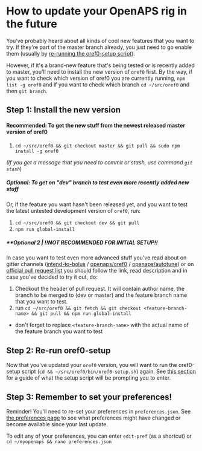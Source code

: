 # How to update your OpenAPS rig in the future

You've probably heard about all kinds of cool new features that you want to try. If they're part of the master branch already, you just need to go enable them (usually by [re-running the oref0-setup script](http://openaps.readthedocs.io/en/latest/docs/Customize-Iterate/oref0-runagain.html)).

However, if it's a brand-new feature that's being tested or is recently added to master, you'll need to install the new version of `oref0` first.  By the way, if you want to check which version of oref0 you are currently running, `npm list -g oref0` and if you want to check which branch `cd ~/src/oref0` and then `git branch`. 

## Step 1: Install the new version

#### Recommended: To get the new stuff from the newest released master version of oref0

1. `cd ~/src/oref0 && git checkout master && git pull && sudo npm install -g oref0`

*(If you get a message that you need to commit or stash, use command `git stash`*)

##### **Optional: To get on "dev" branch to test even more recently added new stuff**

Or, if the feature you want hasn't been released yet, and you want to test the latest untested development version of `oref0`, run:

1. `cd ~/src/oref0 && git checkout dev && git pull`
2. `npm run global-install`


##### **Optional 2 | !!NOT RECOMMENDED FOR INITIAL SETUP!!

In case you want to test even more advanced stuff you've read about on gitter channels ([intend-to-bolus](https://gitter.im/nightscout/intend-to-bolus) / [openaps/oref0](https://gitter.im/openaps/oref0) / [openaps/autotune](https://gitter.im/openaps/autotune)) or on [official pull request list](https://github.com/openaps/oref0/pulls) you should follow the link, read description and in case you've decided to try it out, do:

1. Checkout the header of pull request. It will contain author name, the branch to be merged to (dev or master) and the feature branch name that you want to test.
2. run `cd ~/src/oref0 && git fetch && git checkout <feature-branch-name> && git pull && npm run global-install`
  * don't forget to replace `<feature-branch-name>` with the actual name of the feature branch you want to test

## Step 2: Re-run oref0-setup

Now that you've updated your `oref0` version, you will want to run the oref0-setup script (`cd && ~/src/oref0/bin/oref0-setup.sh`) again. See [this section](http://openaps.readthedocs.io/en/latest/docs/Build%20Your%20Rig/OpenAPS-install.html#be-prepared-to-enter-the-following-information-into-oref0-setup) for a guide of what the setup script will be prompting you to enter.

## Step 3: Remember to set your preferences!

Reminder! You'll need to re-set your preferences in `preferences.json`. See [the preferences page](http://openaps.readthedocs.io/en/latest/docs/While%20You%20Wait%20For%20Gear/preferences-and-safety-settings.html) to see what preferences might have changed or become available since your last update. 

 To edit any of your preferences, you can enter `edit-pref` (as a shortcut) or `cd ~/myopenaps && nano preferences.json`


